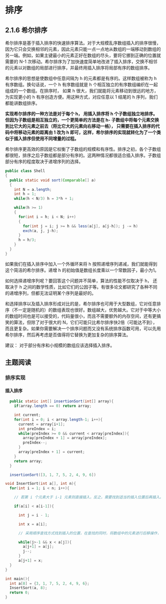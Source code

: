 # 排序

## 2.1.6 希尔排序

希尔排序是基于插入排序的快速排序算法。对于大规模乱序数组插入的排序很慢，因为它只会交换相邻的元素，因此元素只能一点一点地从数组的一端移动到数组的另一端。例如，如果主键最小的元素正好在数组的尽头，要将它挪到正确的位置就需要的 N-1 次移动。希尔排序为了加快速度简单地改进了插入排序，交换不相邻的元素以对数组的局部进行排序，并最终用插入排序将局部有序的数组排序。

希尔排序的思想是使数组中任意间隔为 h 的元素都是有序的。这样数组被称为 h 有序数组。换句话说，一个 h 有序数组就是 h 个相互独立的有序数组编织在一起组成的一个数组。在排序时， 如果 h 很大，我们就能将元素移动到很远的地方，为实现更小的 h 有序创造方便。用这种方式，对应任意以 1 结尾的 h 序列，我们都能讲数组排序。

**实现希尔排序的一种方法是对于每个 h， 用插入排序将 h 个子数组独立地排序。但因为子数组是相互独立的，一个更简单的方法是在 h- 子数组中将每个元素交换到比它大的元素之前去（将比它大的元素向右移动一格）， 只需要在插入排序的代码中将移动元素的距离由 1 改为 h 即可，这样，希尔排序的实现就转化为了一个类似于插入排序但使用不同增量的过程。**

希尔排序更高效的原因是它权衡了子数组的规模和有序性。排序之初，各个子数组都很短，排序之后子数组都是部分有序的。这两种情况都很适合插入排序。子数组部分有序的程度取决于递增序列的选择。

```java
public class Shell
{
  public static void sort(Comparable[] a)
  {
    int N = a.length;
    int h = 1;
    while(h < N/3) h = 3*h + 1;

    while(h >= 1)
    {
      for(int i = h; i < N; i++)
      {
        for(int j = i; j >= h && less(a[j], a[j-h]); j -= h)
        exch(a, j, j-h);
      }
      h = h/3;
    }
  }
}
```

如果我们在插入排序中加入一个外循环来将 h 按照递增序列递减，我们就能得到这个简洁的希尔排序。递增 h 的初始值是数组长度乘以一个常数因子，最小为1。

如何选择递增序列呢？要回答这个问题并不简单，算法的性能不仅取决于 h， 还取决于 h 之间的数学性质，比如它们的公因子等。有很多论文都研究了各种不同的递增序列，但都无法证明某个序列是最好的。

和选择排序以及插入排序形成对比的是，希尔排序也可用于大型数组，它对任意排序（不一定是随机的）的数组表现也很好。数组越大，优势越大。它对于中等大小的数组时间也是可以接受的，代码量很小，而且不需要额外的内存空间，还有更搞笑的算法，但除了对于很大的 N，它们可能只比希尔排序快2倍（可能达不到），而且更复杂。如果你需要解决一个排序问题而又没有系统排序函数可用，可以先用希尔排序，然后再考虑是否值得将它替换为更加复杂的排序算法。

建议：
对于部分有序和小规模的数组应该选择插入排序。

## 主题阅读

### 排序实现

#### 插入排序

```java
  public static int[] insertionSort(int[] array){
    if(array.length == 0) return array;

    int current;
    for(int i = 0; i < array.length-1; i++){
      current = array[i+1];
      int preIndex = i;
      while(preIndex >= 0 && current < array[preIndex]){
        array[preIndex + 1] = array[preIndex];
        preIndex--;
      }
      array[preIndex + 1] = current;
    }
    return array;
  }

  insertionSort([3, 1, 7, 5, 2, 4, 9, 6])
```

```c
void InsertSort(int a[], int n){
  for(int i = 1; i < n; i++){

    // 若第 i 个元素大于 i-1 元素则直接插入，反之，需要找到适当的插入位置后再插入。

    if(a[i] < a[i-1]){

      int j = i - 1;

      int x = a[i];

      // 采用顺序查找方式找到插入的位置，在查找的同时，将数组中的元素进行后移操作，给插入元素腾出空间。

      while(j>-1 && x < a[j]){
        a[j+1] = a[j];
        j--;
      }
      a[j+1] = x;
  }
}

int main(){
  int a[8] = {3, 1, 7, 5, 2, 4, 9, 6};
  InsertSort(a, 8);
  return 0;
}
```
